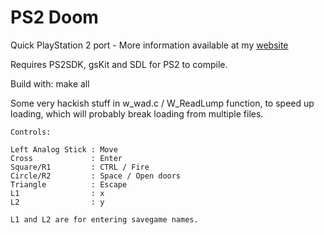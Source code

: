 PS2 Doom
========

Quick PlayStation 2 port - More information available at my [website](http://lukasz.dk/2008/02/11/doom-playstation-2-port/)

Requires PS2SDK, gsKit and SDL for PS2 to compile.

Build with: make all 

Some very hackish stuff in w_wad.c / W_ReadLump function, to speed up loading,
which will probably break loading from multiple files.

```
Controls:

Left Analog Stick : Move
Cross             : Enter 
Square/R1         : CTRL / Fire
Circle/R2         : Space / Open doors
Triangle          : Escape
L1                : x
L2                : y 

L1 and L2 are for entering savegame names.  
```
